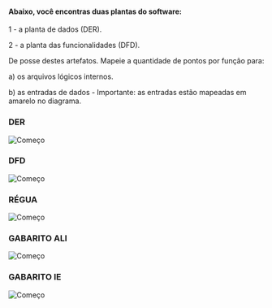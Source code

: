 #### Abaixo, você encontras duas plantas do software:

1 - a planta de dados (DER).

2 - a planta das funcionalidades (DFD).

De posse destes artefatos. Mapeie a quantidade de pontos por função para:

a) os arquivos lógicos internos.

b) as entradas de dados - Importante: as entradas estão mapeadas em amarelo no diagrama.

### DER
![Começo](https://github.com/AlexDeSaran/Estimativas-Metricas-Software/blob/main/Atividades_Desenvolvidas/Atividade_06/DER.png)


### DFD 
![Começo](https://github.com/AlexDeSaran/Estimativas-Metricas-Software/blob/main/Atividades_Desenvolvidas/Atividade_06/DFD.png)

### RÉGUA 
![Começo](https://github.com/AlexDeSaran/Estimativas-Metricas-Software/blob/main/Atividades_Desenvolvidas/Atividade_06/RÉGUA.png)

### GABARITO ALI
![Começo](https://github.com/AlexDeSaran/Estimativas-Metricas-Software/blob/main/Atividades_Desenvolvidas/Atividade_06/ALI.png)

### GABARITO IE
![Começo](https://github.com/AlexDeSaran/Estimativas-Metricas-Software/blob/main/Atividades_Desenvolvidas/Atividade_06/IE.png)
